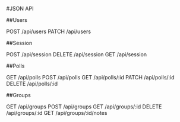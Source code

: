 #JSON API

##Users

POST /api/users
PATCH /api/users

##Session

POST /api/session
DELETE /api/session
GET /api/session

##Polls

GET /api/polls
POST /api/polls
GET /api/polls/:id
PATCH /api/polls/:id
DELETE /api/polls/:id

##Groups

GET /api/groups
POST /api/groups
GET /api/groups/:id
DELETE /api/groups/:id
GET /api/groups/:id/notes
